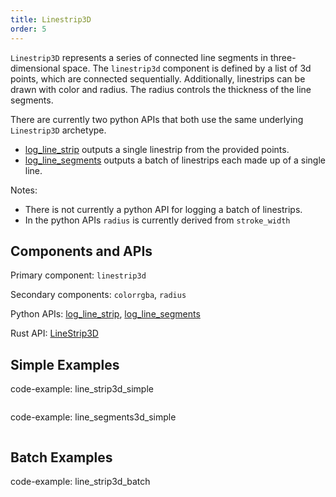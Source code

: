 ```yaml
---
title: Linestrip3D
order: 5
---
```

`Linestrip3D` represents a series of connected line segments in three-dimensional space. The `linestrip3d` component is
defined by a list of 3d points, which are connected sequentially. Additionally, linestrips can be drawn with color and
radius. The radius controls the thickness of the line segments.

There are currently two python APIs that both use the same underlying `Linestrip3D` archetype.
 * [log_line_strip](https://ref.rerun.io/docs/python/latest/common/spatial_primitives/#rerun.log_line_strip) outputs a single linestrip from the provided points.
 * [log_line_segments](https://ref.rerun.io/docs/python/latest/common/spatial_primitives/#rerun.log_line_segments) outputs a batch of linestrips each made up of a single line.

Notes:
* There is not currently a python API for logging a batch of linestrips.
* In the python APIs `radius` is currently derived from `stroke_width`

## Components and APIs
Primary component: `linestrip3d`

Secondary components: `colorrgba`, `radius`

Python APIs: [log_line_strip](https://ref.rerun.io/docs/python/latest/common/spatial_primitives/#rerun.log_line_strip), [log_line_segments](https://ref.rerun.io/docs/python/latest/common/spatial_primitives/#rerun.log_line_segments)

Rust API: [LineStrip3D](https://docs.rs/rerun/latest/rerun/components/struct.LineStrip3D.html)

## Simple Examples

code-example: line_strip3d_simple

<picture>
  <source media="(max-width: 480px)" srcset="https://static.rerun.io/fd5b1ed1c42315ff5b1c2d1245ad655e4564d5f1_line_strip3d_simple_480w.png">
  <source media="(max-width: 768px)" srcset="https://static.rerun.io/097f3c5086790e36e0b8a7f34a44e9eeac5227d2_line_strip3d_simple_768w.png">
  <source media="(max-width: 1024px)" srcset="https://static.rerun.io/ec76e1078e443fd4e71b751f84fe19f5b014272b_line_strip3d_simple_1024w.png">
  <source media="(max-width: 1200px)" srcset="https://static.rerun.io/66b12e078e3a08d7a61f3f91f7ad847cbb4933dd_line_strip3d_simple_1200w.png">
  <img src="https://static.rerun.io/13036c0e71f78d3cec37d5724f97b47c4cf3c429_line_strip3d_simple_full.png" alt="">
</picture>

code-example: line_segments3d_simple

<picture>
  <source media="(max-width: 480px)" srcset="https://static.rerun.io/83b63186b05794227010dc1d083161add5ec7f0b_line_segment3d_simple_480w.png">
  <source media="(max-width: 768px)" srcset="https://static.rerun.io/cb005f7b4e629e9b88a91835edfa066101f94f65_line_segment3d_simple_768w.png">
  <source media="(max-width: 1024px)" srcset="https://static.rerun.io/140ddb2aa68b3e1a623cd1997df808e255a2136c_line_segment3d_simple_1024w.png">
  <source media="(max-width: 1200px)" srcset="https://static.rerun.io/aeed681be95d6c974446f89a6fa26b7d3077adce_line_segment3d_simple_1200w.png">
  <img src="https://static.rerun.io/aa800b2a6e6a7b8e32e762b42861bae36f5014bb_line_segment3d_simple_full.png" alt="">
</picture>

## Batch Examples

code-example: line_strip3d_batch

<picture>
  <source media="(max-width: 480px)" srcset="https://static.rerun.io/447c7d3d0a75447aa9bad9cfb2c6d68fbe082935_line_strip3d_batch_480w.png">
  <source media="(max-width: 768px)" srcset="https://static.rerun.io/d7a16841654a524521f0d26b81771d4e5a740108_line_strip3d_batch_768w.png">
  <source media="(max-width: 1024px)" srcset="https://static.rerun.io/2848a42a715b410f433a9b78ddbe599dea2b66f9_line_strip3d_batch_1024w.png">
  <source media="(max-width: 1200px)" srcset="https://static.rerun.io/a5ccbe907ea07baeb5117b17dfde41ce11477bf1_line_strip3d_batch_1200w.png">
  <img src="https://static.rerun.io/102e5ec5271475657fbc76b469267e4ec8e84337_line_strip3d_batch_full.png" alt="">
</picture>
